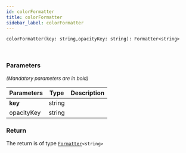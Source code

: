 ```yaml
---
id: colorFormatter
title: colorFormatter
sidebar_label: colorFormatter
---
```


```tsx
colorFormatter(key: string,opacityKey: string): Formatter<string>
```
<br/>



### Parameters

<font size="2"><i>(Mandatory parameters are in bold)</i></font>

| Parameters | Type | Description |
| --------- | ---- | ----------- |
| **key** | string |  |
| opacityKey | string |  |


### Return



The return is of type <code>[Formatter](/api2/types/Formatter.md)<string\></code>